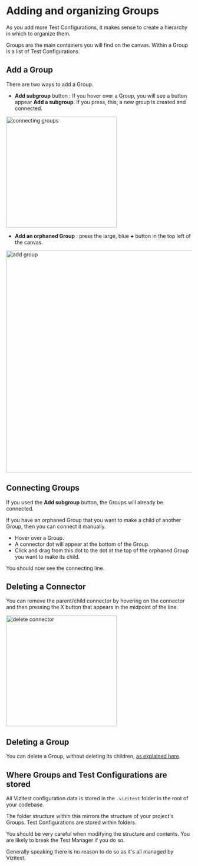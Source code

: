 # Adding and organizing Groups

As you add more Test Configurations, it makes sense to create a hierarchy in which to organize them.

Groups are the main containers you will find on the canvas. Within a Group is a list of Test Configurations.

## Add a Group
There are two ways to add a Group.

- **Add subgroup** button : If you hover over a Group, you will see a button appear **Add a subgroup**. If you press, this, a new group is created and connected.

<img src="connecting-groups.png" alt="connecting groups" width="300"/>

- **Add an orphaned Group** : press the large, blue **+** button in the top left of the canvas.

<img src="test-manager.png" alt="add group" width="600"/>

## Connecting Groups
If you used the **Add subgroup** button, the Groups will already be connected.

If you have an orphaned Group that you want to make a child of another Group, then you can connect it manually.

- Hover over a Group.
- A connector dot will appear at the bottom of the Group.
- Click and drag from this dot to the dot at the top of the orphaned Group you want to make its child.

You should now see the connecting line.

## Deleting a Connector
You can remove the parent/child connector by hovering on the connector and then pressing the X button that appears in the midpoint of the line.

<img src="remove-connector.png" alt="delete connector" width="300"/>

## Deleting a Group
You can delete a Group, without deleting its children, [as explained here](Deleting-groups.md).

## Where Groups and Test Configurations are stored
All Vizitest configuration data is stored in the ```.vizitest``` folder in the root of your codebase.

The folder structure within this mirrors the structure of your project's Groups. Test Configurations are stored within folders.

<warning>
    <p>
        You should be very careful when modifying the structure and contents. You are likely to break the Test Manager if you do so. 
    </p>
    <p>
        Generally speaking there is no reason to do so as it's all managed by Vizitest.
    </p>
</warning>
